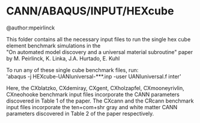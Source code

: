 # CANN/ABAQUS/INPUT/HEXcube
@author:mpeirlinck

This folder contains all the necessary input files to run the single hex cube element benchmark simulations in the  
"On automated model discovery and a universal material subroutine" paper by M. Peirlinck, K. Linka, J.A. Hurtado, E. Kuhl

To run any of these single cube benchmark files, run:  
'abaqus -j HEXcube-UANIuniversal-***.inp -user UANIuniversal.f inter'

Here, the CXblatzko, CXdemiray, CXgent, CXholzapfel, CXmooneyrivlin, CXneohooke benchmark input files incorporate the CANN parameters discovered in Table 1 of the paper.
The CXcann and the CRcann benchmark input files incorporate the ten+com+shr gray and white matter CANN parameters discovered in Table 2 of the paper respectively.  